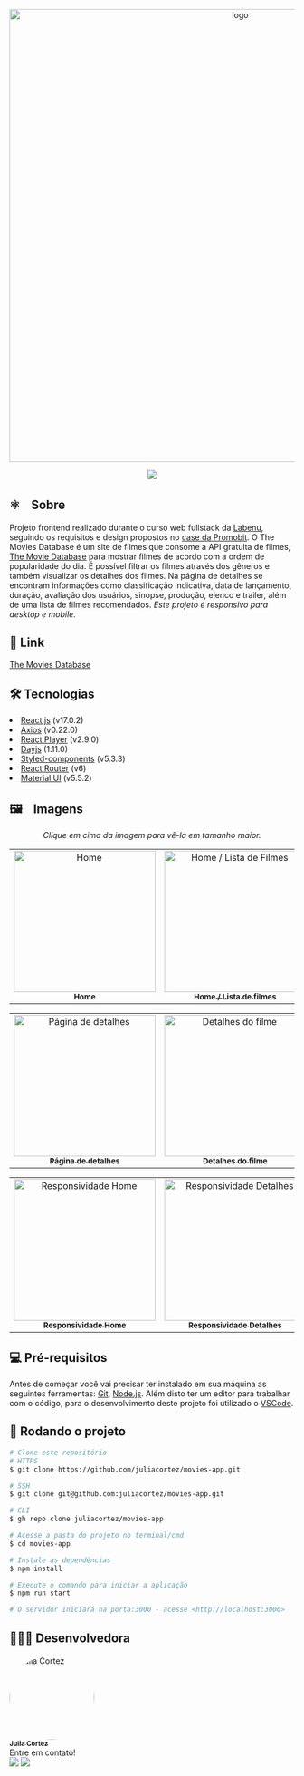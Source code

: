 <p align="center">
<img src="https://i.ibb.co/6DS2mjN/Novo-Projeto.png" width="800px" alt="logo">
  </p>
  
  <p align="center">
  <a href="https://github.com/juliacortez/movies-app/blob/main/LICENSE" target="_blank"><img src="https://img.shields.io/github/license/juliacortez/movies-app?color=blue&style=for-the-badge"></a>
 </p>

<h2>⚛️ﾠSobre</h2>
Projeto frontend realizado durante o curso web fullstack da <a href="https://www.labenu.com.br/">Labenu</a>, seguindo os requisitos e design propostos no <a href="https://github.com/Promobit/front-end-challenge">case da Promobit</a>. O The Movies Database é um site de filmes que consome a API gratuita de filmes, <a href="https://developers.themoviedb.org/3/getting-started/introduction">The Movie Database</a> para mostrar filmes de acordo com a ordem de popularidade do dia. É possível filtrar os filmes através dos gêneros e também visualizar os detalhes dos filmes. Na página de detalhes se encontram informações como classificação indicativa, data de lançamento, duração, avaliação dos usuários, sinopse, produção, elenco e trailer, além de uma lista de filmes recomendados. 
<em>Este projeto é responsivo para desktop e mobile. </em>

<h2>🔗 Link</h2>
<a href="https://themoviesdb.surge.sh/">The Movies Database</a>

<h2>🛠️ Tecnologias</h2>
<li><a href="https://pt-br.reactjs.org/">React.js</a> (v17.0.2)</li>
<li><a href="https://axios-http.com/docs/intro">Axios</a> (v0.22.0)</li>
<li><a href="https://www.npmjs.com/package/react-player">React Player</a> (v2.9.0)</li>
<li><a href="https://www.npmjs.com/package/dayjs">Dayjs</a> (1.11.0)</li>
<li><a href="https://styled-components.com/docs">Styled-components</a> (v5.3.3)</li>
<li><a href="https://reactrouterdotcom.fly.dev/docs/en/v6/getting-started/overview">React Router</a> (v6)</li>
<li><a href="https://mui.com/pt/getting-started/installation/">Material UI</a> (v5.5.2)</li>

<h2>🖼️ﾠImagens</h2>
<table align="center">
  <p align="center"><em>Clique em cima da imagem para vê-la em tamanho maior.</em></p>
  <tr>
    <td align="center"><a href="https://i.ibb.co/JpsTHfL/Novo-Projeto-1.png" target="_blank">
      <img src="https://i.ibb.co/JpsTHfL/Novo-Projeto-1.png" width="250px" alt="Home"/>
      <br />
      <sub><b>Home</b></sub>
      <br />
    </td>
    <td align="center"><a href="https://i.ibb.co/c3phkFP/Novo-Projeto-2.png" target="_blank">
      <img src="https://i.ibb.co/c3phkFP/Novo-Projeto-2.png" width="250px" alt="Home / Lista de Filmes"/>
      <br />
      <sub><b>Home / Lista de filmes</b></sub>
      <br />
    </td> 
</table>
  <table align="center">
    <td align="center"><a href="https://i.ibb.co/CMsL4V3/Novo-Projeto-3.png" target="_blank">
      <img src="https://i.ibb.co/CMsL4V3/Novo-Projeto-3.png" width="250px" alt="Página de detalhes"/>
      <br />
      <sub><b>Página de detalhes</b></sub>
      <br />
    </td> 
    <td align="center"><a href="https://i.ibb.co/Xs4Xqqy/Novo-Projeto-4.png" target="_blank">
      <img src="https://i.ibb.co/Xs4Xqqy/Novo-Projeto-4.png" width="250px" alt="Detalhes do filme"/>
      <br />
      <sub><b>Detalhes do filme</b></sub>
      <br />
    </td>
  </table>
  <table align="center">
    <td align="center"><a href="https://i.ibb.co/GcTZNjq/Novo-Projeto-5.png" target="_blank">
      <img src="https://i.ibb.co/GcTZNjq/Novo-Projeto-5.png" width="250px" alt="Responsividade Home"/>
      <br />
      <sub><b>Responsividade Home</b></sub>
      <br />
    </td> 
      </td> 
    <td align="center"><a href="https://i.ibb.co/jrWR3m8/Novo-Projeto-6.png" target="_blank">
      <img src="https://i.ibb.co/jrWR3m8/Novo-Projeto-6.png" width="250px" alt="Responsividade Detalhes"/>
      <br />
      <sub><b>Responsividade Detalhes</b></sub>
      </td>
  </table>
  <p></p>

<h2>💻 Pré-requisitos</h2>
Antes de começar você vai precisar ter instalado em sua máquina as seguintes ferramentas:
<a href="https://git-scm.com">Git</a>, <a href="https://nodejs.org.en/">Node.js</a>.
Além disto ter um editor para trabalhar com o código, para o desenvolvimento deste projeto foi utilizado o <a href="https://code.visualstudio.com/">VSCode</a>.

<h2>🚀 Rodando o projeto</h2>

```bash
# Clone este repositório
# HTTPS
$ git clone https://github.com/juliacortez/movies-app.git

# SSH
$ git clone git@github.com:juliacortez/movies-app.git

# CLI
$ gh repo clone juliacortez/movies-app

# Acesse a pasta do projeto no terminal/cmd
$ cd movies-app

# Instale as dependências
$ npm install

# Execute o comando para iniciar a aplicação
$ npm run start

# O servidor iniciará na porta:3000 - acesse <http://localhost:3000>
```

<h2>👩🏻‍💻 Desenvolvedora</h2>
<div><a href="https://github.com/juliacortez">
  <img style="border-radius: 50%;" src="https://media-exp1.licdn.com/dms/image/C5603AQFLn8A145Rfww/profile-displayphoto-shrink_800_800/0/1635911104301?e=1653523200&v=beta&t=E3V1eTckX1gq0-7eq5AfRaumATFbuLsufB8lHpNa4zk" width="150px" alt="Julia Cortez">
<br />
  <sub><b>Julia Cortez</sub></b></a>
  
  <br />
  Entre em contato!<br />
  <a href="https://www.linkedin.com/in/juliacortez-98/" target="_blank"><img src="https://img.shields.io/badge/LinkedIn-0077B5?style=for-the-badge&logo=linkedin&logoColor=white" target="_blank"></a>
  <a href="mailto:juliacortez984@gmail.com"><img src="https://img.shields.io/badge/Gmail-D14836?style=for-the-badge&logo=gmail&logoColor=white" target="_blank"></a>
</div>
